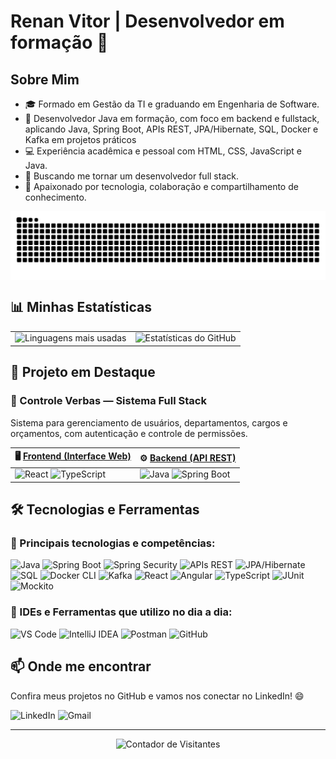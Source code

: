 # Renan Vitor | Desenvolvedor em formação 🚀

## Sobre Mim

- 🎓 Formado em Gestão da TI e graduando em Engenharia de Software.
- 🌱 Desenvolvedor Java em formação, com foco em backend e fullstack, aplicando Java, Spring Boot, APIs REST, JPA/Hibernate, SQL, Docker e Kafka em projetos práticos
- 💻 Experiência acadêmica e pessoal com HTML, CSS, JavaScript e Java.
- 🚀 Buscando me tornar um desenvolvedor full stack.
- 🤝 Apaixonado por tecnologia, colaboração e compartilhamento de conhecimento.

<picture align="center">
  <source media="(prefers-color-scheme: dark)" srcset="https://raw.githubusercontent.com/renancvitor/renancvitor/output/github-contribution-grid-snake-dark.svg">
  <source media="(prefers-color-scheme: light)" srcset="https://raw.githubusercontent.com/renancvitor/renancvitor/output/github-contribution-grid-snake-dark.svg">
  <img align="center" alt="github contribution grid snake animation" src="https://raw.githubusercontent.com/renancvitor/renancvitor/output/github-contribution-grid-snake.svg">
</picture>

## 📊 Minhas Estatísticas

<table>
  <tr>
    <td>
      <img src="https://github-readme-stats.vercel.app/api/top-langs/?username=renancvitor&layout=compact&theme=radical" alt="Linguagens mais usadas" height="200">
    </td>
    <td>
      <img src="https://github-readme-stats.vercel.app/api?username=renancvitor&show_icons=true&theme=radical" alt="Estatísticas do GitHub" height="200">
    </td>
  </tr>
</table>

## 🚀 Projeto em Destaque

### 🔹 Controle Verbas — Sistema Full Stack
Sistema para gerenciamento de usuários, departamentos, cargos e orçamentos, com autenticação e controle de permissões.

| 🖥️ [Frontend (Interface Web)](https://github.com/renancvitor/controle-verbas-frontend) | ⚙️ [Backend (API REST)](https://github.com/renancvitor/controle-verbas-backend) |
|---|---|
| <img src="https://img.shields.io/badge/React-61DAFB?logo=react&logoColor=black" alt="React"> <img src="https://img.shields.io/badge/TypeScript-007ACC?logo=typescript&logoColor=white" alt="TypeScript"> | <img src="https://img.shields.io/badge/%E2%98%95%20Java-ED8B00?logoColor=white" alt="Java"> <img src="https://img.shields.io/badge/Spring_Boot-6DB33F?logo=spring&logoColor=white" alt="Spring Boot"> |

## 🛠️ Tecnologias e Ferramentas

### 🧠 Principais tecnologias e competências:
![Java](https://img.shields.io/badge/Java-%23ED8B00.svg?style=for-the-badge&logo=java&logoColor=white)
![Spring Boot](https://img.shields.io/badge/Spring%20Boot-6DB33F?style=for-the-badge&logo=spring-boot&logoColor=white)
![Spring Security](https://img.shields.io/badge/Spring%20Security-6DB33F?style=for-the-badge&logo=spring&logoColor=white)
![APIs REST](https://img.shields.io/badge/API%20REST-61DAFB?style=for-the-badge&logo=swagger&logoColor=black)
![JPA/Hibernate](https://img.shields.io/badge/JPA/Hibernate-999999?style=for-the-badge&logo=hibernate&logoColor=white)
![SQL](https://img.shields.io/badge/SQL-4479A1?style=for-the-badge&logo=mysql&logoColor=white)
![Docker CLI](https://img.shields.io/badge/Docker-2496ED?style=for-the-badge&logo=docker&logoColor=white)
![Kafka](https://img.shields.io/badge/Kafka-231F20?style=for-the-badge&logo=apachekafka&logoColor=white)
![React](https://img.shields.io/badge/React-61DAFB?style=for-the-badge&logo=react&logoColor=black)
![Angular](https://img.shields.io/badge/Angular-DD0031?style=for-the-badge&logo=angular&logoColor=white)
![TypeScript](https://img.shields.io/badge/TypeScript-007ACC?style=for-the-badge&logo=typescript&logoColor=white)
![JUnit](https://img.shields.io/badge/JUnit-25A162?style=for-the-badge&logo=junit5&logoColor=white)
![Mockito](https://img.shields.io/badge/Mockito-8D6748?style=for-the-badge&logo=mockito&logoColor=white)

### 🔧 IDEs e Ferramentas que utilizo no dia a dia:
![VS Code](https://img.shields.io/badge/VSCode-007ACC?style=for-the-badge&logo=visual-studio-code&logoColor=white)
![IntelliJ IDEA](https://img.shields.io/badge/IntelliJ_IDEA-000000?style=for-the-badge&logo=intellij-idea&logoColor=white)
![Postman](https://img.shields.io/badge/Postman-FF6C37?style=for-the-badge&logo=postman&logoColor=white)
![GitHub](https://img.shields.io/badge/GitHub-181717?style=for-the-badge&logo=github&logoColor=white)

## 📫 Onde me encontrar

Confira meus projetos no GitHub e vamos nos conectar no LinkedIn! 😄
<p>
  <a href="https://www.linkedin.com/in/renan-vitor-developer/" target="_blank" style="text-decoration:none;">
    <img src="https://img.shields.io/badge/LinkedIn-0A66C2?style=for-the-badge&logo=linkedin&logoColor=white" alt="LinkedIn">
  </a>
  
  <a href="mailto:renan.vitor.cm@gmail.com" target="_blank" style="text-decoration:none;">
    <img src="https://img.shields.io/badge/Gmail-D14836?style=for-the-badge&logo=gmail&logoColor=white" alt="Gmail">
  </a>
</p>

---

<p align="center">  
  <img src="https://komarev.com/ghpvc/?username=renancvitor&color=blue&style=flat" alt="Contador de Visitantes">
</p>

